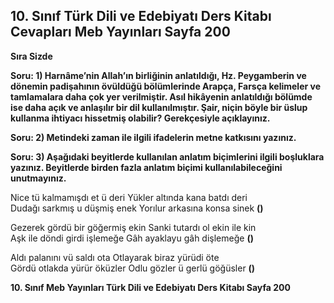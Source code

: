 ## 10. Sınıf Türk Dili ve Edebiyatı Ders Kitabı Cevapları Meb Yayınları Sayfa 200

**Sıra Sizde**

**Soru: 1) Harnâme’nin Allah’ın birliğinin anlatıldığı, Hz. Peygamberin ve dönemin padişahının övüldüğü bölümlerinde Arapça, Farsça kelimeler ve tamlamalara daha çok yer verilmiştir. Asıl hikâyenin anlatıldığı bölümde ise daha açık ve anlaşılır bir dil kullanılmıştır. Şair, niçin böyle bir üslup kullanma ihtiyacı hissetmiş olabilir? Gerekçesiyle açıklayınız.**

**Soru: 2) Metindeki zaman ile ilgili ifadelerin metne katkısını yazınız.**

**Soru: 3) Aşağıdaki beyitlerde kullanılan anlatım biçimlerini ilgili boşluklara yazınız. Beyitlerde birden fazla anlatım biçimi kullanılabileceğini unutmayınız.**

Nice tü kalmamışdı et ü deri Yükler altında kana batdı deri  
 Dudağı sarkmış u düşmiş enek Yorılur arkasına konsa sinek **()**

Gezerek gördü bir göğermiş ekin Sanki tutardı ol ekin ile kin  
 Aşk ile döndi girdi işlemeğe Gâh ayaklayu gâh dişlemeğe **()**

Aldı palanını vü saldı ota Otlayarak biraz yürüdi öte  
 Gördü otlakda yürür öküzler Odlu gözler ü gerlü göğüsler **()**

**10. Sınıf Meb Yayınları Türk Dili ve Edebiyatı Ders Kitabı Sayfa 200**